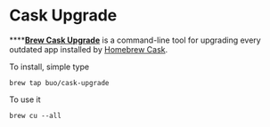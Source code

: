 # Cask Upgrade

\*\*\*\*[**Brew Cask Upgrade**](https://github.com/buo/homebrew-cask-upgrade) is a command-line tool for upgrading every outdated app installed by [Homebrew Cask](https://caskroom.github.io/).

To install, simple type

```text
brew tap buo/cask-upgrade
```

To use it

```text
brew cu --all
```

